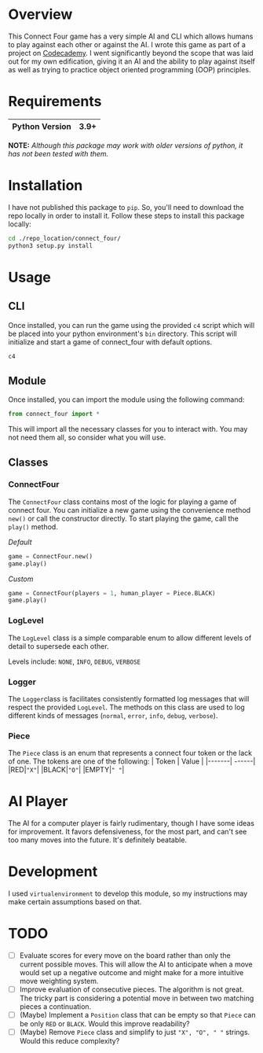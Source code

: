# Overview

This Connect Four game has a very simple AI and CLI which allows humans to play against each other or against the AI. I wrote this game as part of a project on [Codecademy](https://www.codecademy.com/courses/connect-four/). I went significantly beyond the scope that was laid out for my own edification, giving it an AI and the ability to play against itself as well as trying to practice object oriented programming (OOP) principles.

# Requirements

| Python Version | 3.9+ |
| -------------- | ---- |

**NOTE:** _Although this package may work with older versions of python, it has not been tested with them._

# Installation

I have not published this package to `pip`. So, you'll need to download the repo locally in order to install it.
Follow these steps to install this package locally:

```bash
cd ./repo_location/connect_four/
python3 setup.py install
```

# Usage

## CLI

Once installed, you can run the game using the provided `c4` script which will be placed into your python environment's `bin` directory. This script will initialize and start a game of connect_four with default options.

```bash
c4
```

## Module

Once installed, you can import the module using the following command:

```python
from connect_four import *
```

This will import all the necessary classes for you to interact with. You may not need them all, so consider what you will use.

## Classes

### ConnectFour

The `ConnectFour` class contains most of the logic for playing a game of connect four. You can initialize a new game using the convenience method `new()` or call the constructor directly. To start playing the game, call the `play()` method.

_Default_

```python
game = ConnectFour.new()
game.play()
```

_Custom_

```python
game = ConnectFour(players = 1, human_player = Piece.BLACK)
game.play()
```

### LogLevel

The `LogLevel` class is a simple comparable enum to allow different levels of detail to supersede each other.

Levels include: `NONE`, `INFO`, `DEBUG`, `VERBOSE`

### Logger

The `Logger`class is facilitates consistently formatted log messages that will respect the provided `LogLevel`. The methods on this class are used to log different kinds of messages (`normal`, `error`, `info`, `debug`, `verbose`).

### Piece

The `Piece` class is an enum that represents a connect four token or the lack of one. The tokens are one of the following:
| Token | Value |
|-------| ------|
|RED|`"X"`|
|BLACK|`"O"`|
|EMPTY|`" "`|

# AI Player

The AI for a computer player is fairly rudimentary, though I have some ideas for improvement. It favors defensiveness, for the most part, and can't see too many moves into the future. It's definitely beatable.

# Development

I used `virtualenvironment` to develop this module, so my instructions may make certain assumptions based on that.

# TODO

- [ ] Evaluate scores for every move on the board rather than only the current possible moves. This will allow the AI to anticipate when a move would set up a negative outcome and might make for a more intuitive move weighting system.
- [ ] Improve evaluation of consecutive pieces. The algorithm is not great. The tricky part is considering a potential move in between two matching pieces a continuation.
- [ ] (Maybe) Implement a `Position` class that can be empty so that `Piece` can be only `RED` or `BLACK`. Would this improve readability?
- [ ] (Maybe) Remove `Piece` class and simplify to just `"X", "O", " "` strings. Would this reduce complexity?
